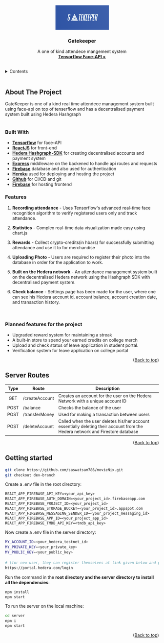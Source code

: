 <!-- PROJECT LOGO -->
<br>
<div align="center">
  <a href="#">
    <img src="src/Utilities/Logo.png" alt="MovieNix Logo" width="175" height="80">
  </a>

  <h3 align="center">Gatekeeper</h3>

  <p align="center">
   A one of kind attendece mangement system
    <br />
    <a href="https://justadudewhohacks.github.io/face-api.js/docs/index.html"><strong>Tensorflow Face-API ></strong></a>
    <br />
    <br />
    <!-- <a target="_blank" href="">View Deployment</a> -->
  </p>
</div>

<!-- TABLE OF CONTENTS -->
<details>
  <summary>Contents</summary>
  <ol>
    <li>
      <a href="#about-the-project">About The Project
      </a>
      <ul>
        <li><a href="#built-with">Built With</a></li>
        <li><a href="#features">Features</a></li>
        <li><a href="#planned-features-for-the-project">Planned Features</a></li>
      </ul>
    </li>
    <li>
       <a href="#server-routes">Server routes</a>
    </li>
    <li>
      <a href="#getting-started">Getting Started</a>
    </li>
    <li><a href="#project-members">Our Team</a></li>
  </ol>
</details>

<br/>

<!-- ABOUT THE PROJECT -->

## About The Project

GateKeeper is one of a kind real time attendece management system built using face-api on top of tenserflow and has a decentralised payment system built using Hedera Hashgraph
<br/><br/>

### Built With

- **[Tensorflow](https://justadudewhohacks.github.io/face-api.js/docs/index.html)** for face-API
- **[ReactJS](https://reactjs.org/docs/getting-started.html)** for front-end
- **[Hedera Hashgraph-SDK](https://docs.hedera.com/guides/)** for creating decentralised accounts and payment system
- **[Express](https://expressjs.com/)** middleware on the backened to handle api routes and requests
- **[Firebase](https://firebase.google.com/)** database and also used for authentication
- **[Heroku](https://www.heroku.com/)** used for deploying and hosting the project
- **[Github](https://github.com/)** for CI/CD and git
- **[Firebase](https://firebase.google.com/)** for hosting frontend
  <br/>

### Features

1. **Recording attendance** - Uses Tensorflow's advanced real-time face recognition algorithm to verify registered users only and track attendance.

2. **Statistics** - Complex real-time data visualization made easy using chart.js

3. **Rewards** - Collect crypto-credits(in hbars) for successfully submitting attendance and use it to for merchandise

4. **Uploading Photo** - Users are required to register their photo into the database in order for the application to work.

5. **Built on the Hedera network** - An attendance management system built on the decentralised Hedera network using the Hashgraph SDK with decentralised payment system.

6. **Check balance** - Settings page has been made for the user, where one can see his Hedera account id, account balance, account creation date, and transaction history.

<br/>

### Planned features for the project

- Upgraded reward system for maintaining a streak
- A built-in store to spend your earned credits on college merch
- Upload and check status of leave application in student portal.
- Verification system for leave application on college portal

<p align="right">(<a href="#">Back to top</a>)</p>

<!-- ## Currently working on

1. xyz
2. abc -->

## Server Routes

| Type | Route          | Description                                                                                                                    |
| :--: | -------------- | ------------------------------------------------------------------------------------------------------------------------------ |
| GET  | /createAccount | Creates an account for the user on the Hedera Network with a unique account ID                                                 |
| POST | /balance       | Checks the balance of the user                                                                                                 |
| POST | /transferMoney | Used for making a transaction between users                                                                                    |
| POST | /deleteAccount | Called when the user deletes his/her account essentially deleting their account from the Hedera network and Firestore database |

<!-- ## Database Schema:

```
    accounts
      	├── user (string generated by Firebase)
      		  ├── accid (Account ID provided by Hedera)
      		  ├── accountCreationDate
      		  ├── email
      		  ├── lib (library array for the purchased movies)
      	    		├── libraryItem
      				       ├── expiryDate
      				       ├── id (movie ID from TMDB)
      				       ├── purchaseDate
      				       ├── time
      		  ├── privatekey (generated on account creation)
      		  ├── publickey (provided by Hedera)
``` -->

<p align="right">(<a href="#">Back to top</a>)</p>

## Getting started

```bash
git clone https://github.com/saswatsam786/movieNix.git
git checkout dev-branch
```

Create a .env file in the root directory:

```
REACT_APP_FIREBASE_API_KEY=<your_api_key>
REACT_APP_FIREBASE_AUTH_DOMAIN=<your_project_id>.firebaseapp.com
REACT_APP_FIREBASE_PROJECT_ID=<your_project_id>
REACT_APP_FIREBASE_STORAGE_BUCKET=<your_project_id>.appspot.com
REACT_APP_FIREBASE_MESSAGING_SENDER_ID=<your_project_messaging_id>
REACT_APP_FIREBASE_APP_ID=<your_project_app_id>
REACT_APP_FIREBASE_TMDB_API_KEY=<tmdb_api_key>
```

Now create a .env file in the server directory:

```bash
MY_ACCOUNT_ID=<your_hedera_testnet_id>
MY_PRIVATE_KEY=<your_private_key>
MY_PUBLIC_KEY=<your_public_key>

# (for new user, they can register themselves at link given below and get the above credentials)
https://portal.hedera.com/login
```

Run the command in the **root directory and the server directory to install all the dependencies**:

```
npm install
npm start
```

To run the server on the local machine:

```bash
cd server
npm i
npm start
```

<p align="right">(<a href="#">Back to top</a>)</p>

<!-- ## Project Members

<div align="center">

## Team Atreus

<a href = "https://github.com/saswatsam786/movienix/graphs/contributors">
  <img src="https://contrib.rocks/image?repo=saswatsam786/movienix">
</a>
</div> -->
